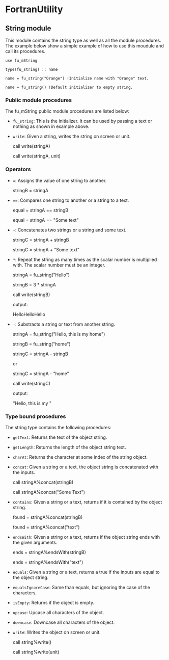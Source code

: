 # FortranUtility

## String module

This module contains the string type as well as all the module procedures. The example below show a simple example of how to use this moudule and call its procedures.

    use fu_mString

    type(fu_string) :: name 

    name = fu_string("Orange") !Initialize name with "Orange" text.

    name = fu_string() !Default initializer to empty string.

### Public module procedures

The fu_mString public module procedures are listed below:

- `fu_string`: This is the initializer. It can be used by passing a text or nothing as shown in example above.

- `write`: Given a string, writes the string on screen or unit.

    call write(stringA)

    call write(stringA, unit)

### Operators

- `=`: Assigns the value of one string to another.

    stringB = stringA

- `==`: Compares one string to another or a string to a text.

    equal = stringA == stringB

    equal = stringA == "Some text"

- `+`: Concatenates two strings or a string and some text.

    stringC = stringA + stringB

    stringC = stringA + "Some text"

- `*`: Repeat the string as many times as the scalar number is multiplied with. The scalar number must be an integer.

    stringA = fu_string("Hello")
    
    stringB = 3 * stringA
    
    call write(stringB)

    output:
    
    HelloHelloHello

- `-`: Substracts a string or text from another string.

    stringA = fu_string("Hello, this is my home")

    stringB = fu_string("home")

    stringC = stringA - stringB

    or

    stringC = stringA - "home"

    call write(stringC)

    output:

    "Hello, this is my "

### Type bound procedures

The string type contains the following procedures:

- `getText`: Returns the text of the object string. 
                 
- `getLength`: Returns the length of the object string text.

- `charAt`: Returns the character at some index of the string object. 
      
- `concat`: Given a string or a text, the object string is concatenated with the inputs.
  
    call stringA%concat(stringB)
  
    call stringA%concat("Some Text")

                                                    
- `contains`: Given a string or a text, returns if it is contained by the object string.

    found = stringA%concat(stringB)
  
    found = stringA%concat("text")
                                                     
- `endsWith`: Given a string or a text, returns if the object string ends with the given arguments.
  
    ends = stringA%endsWith(stringB)
  
    ends = stringA%endsWith("text")    
                    
- `equals`: Given a string or a text, returns a true if the inputs are equal to the object string. 
                 
- `equalsIgnoreCase`: Same than equals, but ignoring the case of the characters.          
                         
- `isEmpty`: Returns if the object is empty.

- `upcase`: Upcase all characters of the object.

- `downcase`: Downcase all characters of the object.

- `write`: Writes the object on screen or unit.

    call string%write()
  
    call string%write(unit)

